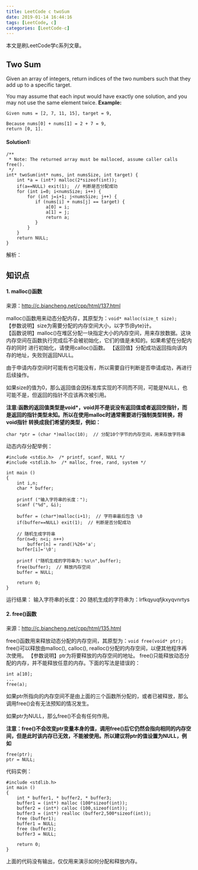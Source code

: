 ```yaml
---
title: LeetCode c twoSum
date: 2019-01-14 16:44:16
tags: [LeetCode, c]
categories: [LeetCode-c]
---
```


本文是刷LeetCode学c系列文章。

## Two Sum
Given an array of integers, return indices of the two numbers such that they add up to a specific target.

You may assume that each input would have exactly one solution, and you may not use the same element twice.
**Example:**
```
Given nums = [2, 7, 11, 15], target = 9,

Because nums[0] + nums[1] = 2 + 7 = 9,
return [0, 1].
```
#### Solution1:
```
/**
 * Note: The returned array must be malloced, assume caller calls free().
 */
int* twoSum(int* nums, int numsSize, int target) {
    int *a = (int*) malloc(2*sizeof(int));
    if(a==NULL) exit(1);  // 判断是否分配成功
    for (int i=0; i<numsSize; i++) {
        for (int j=i+1; j<numsSize; j++) {
           if (nums[i] + nums[j] == target) {
               a[0] = i;
               a[1] = j;
               return a;
           }
        }
    }
    return NULL;
}

```
解析：
## 知识点
#### 1. malloc()函数
来源：http://c.biancheng.net/cpp/html/137.html  

malloc()函数用来动态分配内存，其原型为：`void* malloc(size_t size);`  
【参数说明】size为需要分配的内存空间大小，以字节(Byte)计。  
【函数说明】malloc()在堆区分配一块指定大小的内存空间，用来存放数据。这块内存空间在函数执行完成后不会被初始化，它们的值是未知的。如果希望在分配内存的同时
进行初始化，请使用calloc()函数。
【返回值】分配成功返回指向该内存的地址，失败则返回NULL。  

由于申请内存空间时可能有也可能没有，所以需要自行判断是否申请成功，再进行后续操作。  

如果size的值为0，那么返回值会因标准库实现的不同而不同，可能是NULL，也可能不是，但返回的指针不应该再次被引用。  

**注意:函数的返回值类型是void\*，void并不是说没有返回值或者返回空指针，而是返回的指针类型未知。所以在使用malloc时通常需要进行强制类型转换，将void指针
转换成我们希望的类型，例如：**
```
char *ptr = (char *)malloc(10);  // 分配10个字节的内存空间，用来存放字符串
```
动态内存分配举例：
```
#include <stdio.h>  /* printf, scanf, NULL */
#include <stdlib.h>  /* malloc, free, rand, system */

int main ()
{
    int i,n;
    char * buffer;

    printf ("输入字符串的长度：");
    scanf ("%d", &i);

    buffer = (char*)malloc(i+1);  // 字符串最后包含 \0
    if(buffer==NULL) exit(1);  // 判断是否分配成功

    // 随机生成字符串
    for(n=0; n<i; n++)
        buffer[n] = rand()%26+'a';
    buffer[i]='\0';

    printf ("随机生成的字符串为：%s\n",buffer);
    free(buffer);  // 释放内存空间
    buffer = NULL;

    return 0;
}
```
运行结果：
输入字符串的长度：20
随机生成的字符串为：lrfkqyuqfjkxyqvnrtys

#### 2. free()函数
来源：http://c.biancheng.net/cpp/html/135.html

free()函数用来释放动态分配的内存空间，其原型为：`void free(void* ptr);`
free()可以释放由malloc(), calloc(), realloc()分配的内存空间，以便其他程序再次使用。
【参数说明】ptr为将要释放的内存空间的地址。
free()只能释放动态分配的内存，并不能释放任意的内存。下面的写法是错误的：
```
int a[10];
...
free(a);
```
如果ptr所指向的内存空间不是由上面的三个函数所分配的，或者已被释放，那么调用free()会有无法预知的情况发生。

如果ptr为NULL，那么free()不会有任何作用。

**注意：free()不会改变ptr变量本身的值，调用free()后它仍然会指向相同的内存空间，但是此时该内存已无效，不能被使用。所以建议将ptr的值设置为NULL，例如**
```
free(ptr);
ptr = NULL;
```
代码实例：
```
#include <stdlib.h>
int main ()
{
    int * buffer1, * buffer2, * buffer3;
    buffer1 = (int*) malloc (100*sizeof(int));
    buffer2 = (int*) calloc (100,sizeof(int));
    buffer3 = (int*) realloc (buffer2,500*sizeof(int));
    free (buffer1);
    buffer1 = NULL;
    free (buffer3);
    buffer3 = NULL;

    return 0;
}
```
上面的代码没有输出，仅仅用来演示如何分配和释放内存。
